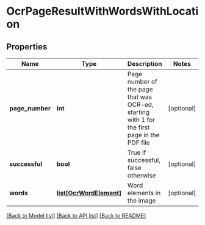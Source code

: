 # OcrPageResultWithWordsWithLocation

## Properties
Name | Type | Description | Notes
------------ | ------------- | ------------- | -------------
**page_number** | **int** | Page number of the page that was OCR-ed, starting with 1 for the first page in the PDF file | [optional] 
**successful** | **bool** | True if successful, false otherwise | [optional] 
**words** | [**list[OcrWordElement]**](OcrWordElement.md) | Word elements in the image | [optional] 

[[Back to Model list]](../README.md#documentation-for-models) [[Back to API list]](../README.md#documentation-for-api-endpoints) [[Back to README]](../README.md)


